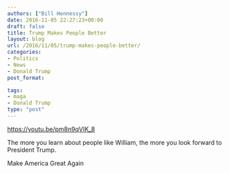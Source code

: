 ```yaml
---
authors: ["Bill Hennessy"]
date: 2016-11-05 22:27:23+00:00
draft: false
title: Trump Makes People Better
layout: blog
url: /2016/11/05/trump-makes-people-better/
categories:
- Politics
- News
- Donald Trump
post_format:

tags:
- maga
- Donald Trump
type: "post"
---
```


https://youtu.be/pm8n9qVIK_8

The more you learn about people like William, the more you look forward to President Trump. 

Make America Great Again
